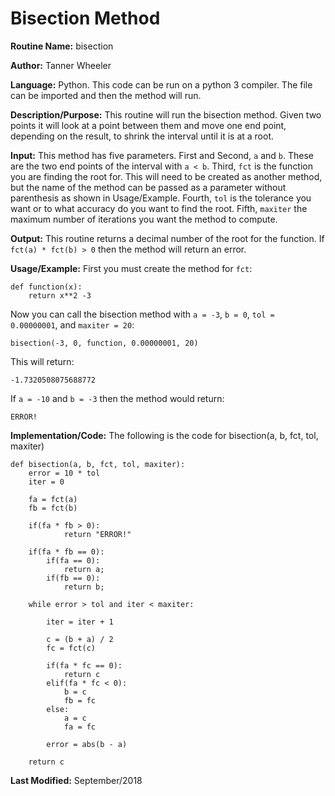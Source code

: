 # Bisection Method

**Routine Name:**           bisection

**Author:** Tanner Wheeler

**Language:** Python. This code can be run on a python 3 compiler. The file can be imported and then the method will run.

**Description/Purpose:** This routine will run the bisection method.  Given two points it will look at a point between them and move one end point, depending on the result, to shrink the interval until it is at a root.

**Input:** This method has five parameters.  First and Second, `a` and `b`.  These are the two end points of the interval with `a < b`.  Third, `fct` is the function you are finding the root for.  This will need to be created as another method, but the name of the method can be passed as a parameter without parenthesis as shown in Usage/Example.  Fourth, `tol` is the tolerance you want or to what accuracy do you want to find the root. Fifth, `maxiter` the maximum number of iterations you want the method to compute.

**Output:** This routine returns a decimal number of the root for the function.  If `fct(a) * fct(b) > 0` then the method will return an error.

**Usage/Example:**
First you must create the method for `fct`:
```
def function(x):
    return x**2 -3
```
Now you can call the bisection method with `a = -3`, `b = 0`, `tol = 0.00000001`, and `maxiter = 20`:
```
bisection(-3, 0, function, 0.00000001, 20)
```
This will return:
```
-1.7320508075688772
```
If `a = -10` and `b = -3` then the method would return:
```
ERROR!
```

**Implementation/Code:** The following is the code for bisection(a, b, fct, tol, maxiter)
```
def bisection(a, b, fct, tol, maxiter):
    error = 10 * tol
    iter = 0
    
    fa = fct(a)
    fb = fct(b)
    
    if(fa * fb > 0):
            return "ERROR!"
    
    if(fa * fb == 0):
        if(fa == 0):
            return a;
        if(fb == 0):
            return b;
    
    while error > tol and iter < maxiter:
        
        iter = iter + 1
        
        c = (b + a) / 2
        fc = fct(c)
        
        if(fa * fc == 0):
            return c
        elif(fa * fc < 0):
            b = c
            fb = fc
        else:
            a = c
            fa = fc
            
        error = abs(b - a)
        
    return c
```

**Last Modified:** September/2018
